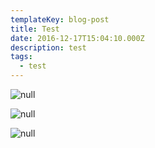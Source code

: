 ```yaml
---
templateKey: blog-post
title: Test
date: 2016-12-17T15:04:10.000Z
description: test
tags:
  - test
---
```

![null](/img/Dad-May-copy.JPG)

![null](/img/Dad-painting-install.JPG)

![null](/img/Dad-In-Yellow-copy.JPG)

